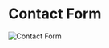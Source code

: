 # Contact Form

![Contact Form](https://user-images.githubusercontent.com/104658866/193344197-7c1ba934-5970-413b-b0a7-9813c2ddf7aa.png)
